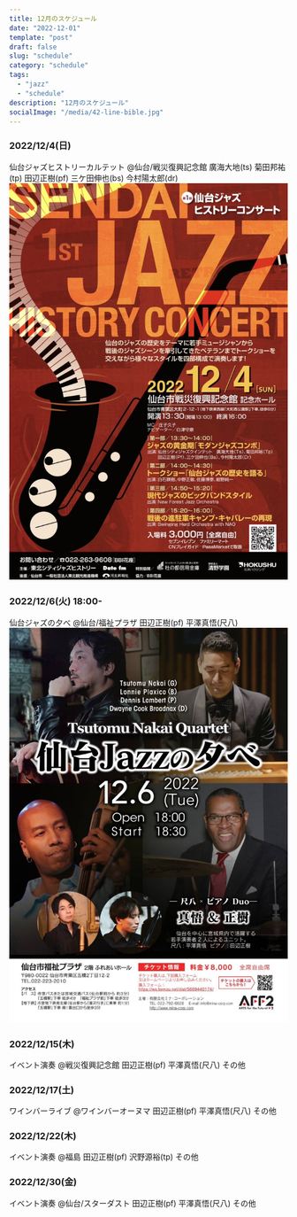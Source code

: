```yaml
---
title: 12月のスケジュール
date: "2022-12-01"
template: "post"
draft: false
slug: "schedule"
category: "schedule"
tags:
  - "jazz"
  - "schedule"
description: "12月のスケジュール"
socialImage: "/media/42-line-bible.jpg"
---
```


### 2022/12/4(日)
仙台ジャズヒストリーカルテット
@仙台/戦災復興記念館
廣海大地(ts) 菊田邦祐(tp) 田辺正樹(pf) 三ケ田伸也(bs) 今村陽太郎(dr)
![20221204](../img/20221204.JPG)

### 2022/12/6(火) 18:00-
仙台ジャズの夕べ
@仙台/福祉プラザ
田辺正樹(pf) 平澤真悟(尺八)
![20221206](../img/20221206.JPG)

### 2022/12/15(木)
イベント演奏
@戦災復興記念館
田辺正樹(pf) 平澤真悟(尺八) その他

### 2022/12/17(土) 
ワインバーライブ
@ワインバーオーヌマ
田辺正樹(pf) 平澤真悟(尺八) その他

### 2022/12/22(木)
イベント演奏
@福島
田辺正樹(pf) 沢野源裕(tp) その他

### 2022/12/30(金)
イベント演奏
@仙台/スターダスト
田辺正樹(pf) 平澤真悟(尺八) その他